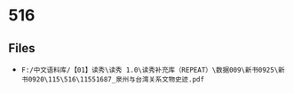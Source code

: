 # 516

## Files

- `F:/中文语料库/【01】读秀\读秀 1.0\读秀补充库（REPEAT）\数据009\新书0925\新书0920\115\516\11551687_泉州与台湾关系文物史迹.pdf`
